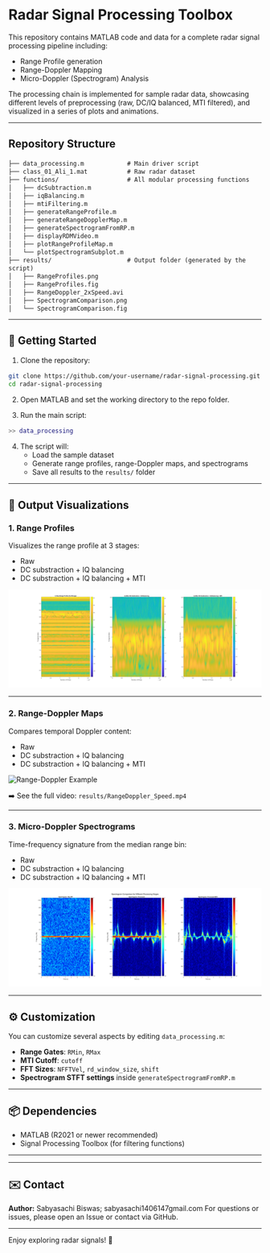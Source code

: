 # Radar Signal Processing Toolbox

This repository contains MATLAB code and data for a complete radar signal processing pipeline including:
- Range Profile generation
- Range-Doppler Mapping
- Micro-Doppler (Spectrogram) Analysis

The processing chain is implemented for sample radar data, showcasing different levels of preprocessing (raw, DC/IQ balanced, MTI filtered), and visualized in a series of plots and animations.

---

## Repository Structure

```
├── data_processing.m            # Main driver script
├── class_01_Ali_1.mat           # Raw radar dataset
├── functions/                   # All modular processing functions
│   ├── dcSubtraction.m
│   ├── iqBalancing.m
│   ├── mtiFiltering.m
│   ├── generateRangeProfile.m
│   ├── generateRangeDopplerMap.m
│   ├── generateSpectrogramFromRP.m
│   ├── displayRDMVideo.m
│   ├── plotRangeProfileMap.m
│   └── plotSpectrogramSubplot.m
├── results/                     # Output folder (generated by the script)
│   ├── RangeProfiles.png
│   ├── RangeProfiles.fig
│   ├── RangeDoppler_2xSpeed.avi
│   ├── SpectrogramComparison.png
│   └── SpectrogramComparison.fig
```

---

## 🚀 Getting Started

1. Clone the repository:
```bash
git clone https://github.com/your-username/radar-signal-processing.git
cd radar-signal-processing
```

2. Open MATLAB and set the working directory to the repo folder.

3. Run the main script:
```matlab
>> data_processing
```

4. The script will:
   - Load the sample dataset
   - Generate range profiles, range-Doppler maps, and spectrograms
   - Save all results to the `results/` folder

---

## 📂 Output Visualizations

### 1. Range Profiles
Visualizes the range profile at 3 stages:
- Raw
- DC substraction + IQ balancing
- DC substraction + IQ balancing + MTI

![Range Profiles](results/RangeProfiles.png)

---

### 2. Range-Doppler Maps
Compares temporal Doppler content:
- Raw
- DC substraction + IQ balancing
- DC substraction + IQ balancing + MTI

![Range-Doppler Example](results/RangeDoppler_Example.png)

➡️ See the full video: `results/RangeDoppler_Speed.mp4`

---

### 3. Micro-Doppler Spectrograms
Time-frequency signature from the median range bin:

- Raw
- DC substraction + IQ balancing
- DC substraction + IQ balancing + MTI

![Spectrogram Comparison](results/SpectrogramComparison.png)

---

## ⚙️ Customization

You can customize several aspects by editing `data_processing.m`:
- **Range Gates**: `RMin`, `RMax`
- **MTI Cutoff**: `cutoff`
- **FFT Sizes**: `NFFTVel`, `rd_window_size`, `shift`
- **Spectrogram STFT settings** inside `generateSpectrogramFromRP.m`

---

## 📦 Dependencies
- MATLAB (R2021 or newer recommended)
- Signal Processing Toolbox (for filtering functions)

---

---

## ✉️ Contact
**Author:** Sabyasachi Biswas; sabyasachi1406147gmail.com 
For questions or issues, please open an Issue or contact via GitHub.

---

Enjoy exploring radar signals! 📡

